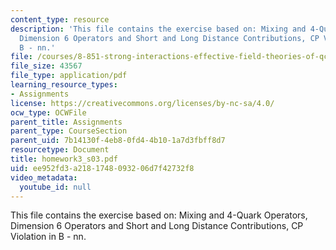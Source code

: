 ```yaml
---
content_type: resource
description: 'This file contains the exercise based on: Mixing and 4-Quark Operators,
  Dimension 6 Operators and Short and Long Distance Contributions, CP Violation in
  B - nn.'
file: /courses/8-851-strong-interactions-effective-field-theories-of-qcd-spring-2006/ee952fd3a2181748093206d7f42732f8_homework3_s03.pdf
file_size: 43567
file_type: application/pdf
learning_resource_types:
- Assignments
license: https://creativecommons.org/licenses/by-nc-sa/4.0/
ocw_type: OCWFile
parent_title: Assignments
parent_type: CourseSection
parent_uid: 7b14130f-4eb8-0fd4-4b10-1a7d3fbff8d7
resourcetype: Document
title: homework3_s03.pdf
uid: ee952fd3-a218-1748-0932-06d7f42732f8
video_metadata:
  youtube_id: null
---
```

This file contains the exercise based on: Mixing and 4-Quark Operators, Dimension 6 Operators and Short and Long Distance Contributions, CP Violation in B - nn.